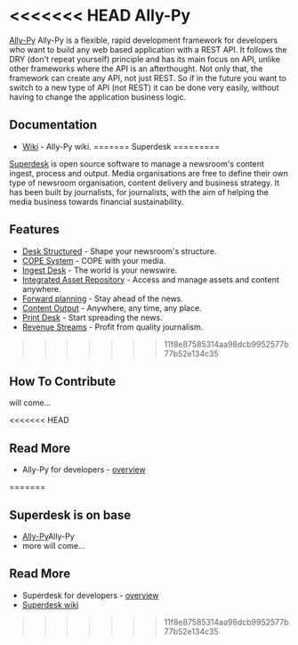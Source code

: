 <<<<<<< HEAD
Ally-Py
=======

[Ally-Py][Ally-Py] Ally-Py is a flexible, rapid development framework for developers who want to build any web based application with a REST API.
It follows the DRY (don't repeat yourself) principle and has its main focus on API, unlike other frameworks where the API is an afterthought. Not only that, the framework can create any API, not just REST. So if in the future you want to switch to a new type of API (not REST) it can be done very easily, without having to change the application business logic.

## Documentation

* [Wiki][1] - Ally-Py wiki.
=======
Superdesk
=========

[Superdesk][Superdesk] is open source software to manage a newsroom's content ingest, process and output. Media organisations are free to define their own type of newsroom organisation, content delivery and business strategy. It has been built by journalists, for journalists, with the aim of helping the media business towards financial sustainability.

## Features

* [Desk Structured][1] - Shape your newsroom's structure.
* [COPE System][2] - COPE with your media.
* [Ingest Desk][3] - The world is your newswire.
* [Integrated Asset Repository][4] - Access and manage assets and content anywhere.
* [Forward planning][5] - Stay ahead of the news.
* [Content Output][6] - Anywhere, any time, any place.
* [Print Desk][7] - Start spreading the news.
* [Revenue Streams][8] - Profit from quality journalism.
>>>>>>> 11f8e87585314aa98dcb9952577b77b52e134c35

## How To Contribute

will come...

<<<<<<< HEAD
## Read More

* Ally-Py for developers - [overview][1]

[Ally-Py]: http://www.sourcefabric.org/en/superdesk/ally_py/
[1]: https://wiki.sourcefabric.org/x/OIGg
=======
## Superdesk is on base

* [Ally-Py][Ally-Py]Ally-Py
* more will come...

## Read More

* Superdesk for developers - [overview][9]
* [Superdesk wiki][10]

[Ally-Py]: http://www.sourcefabric.org/en/superdesk/ally_py/
[Superdesk]: http://superdesk.sourcefabric.org/
[1]: http://www.sourcefabric.org/en/superdesk/features/#desk
[2]: http://www.sourcefabric.org/en/superdesk/features/#COPE
[3]: http://www.sourcefabric.org/en/superdesk/features/#ingest
[4]: http://www.sourcefabric.org/en/superdesk/features/#asset
[5]: http://www.sourcefabric.org/en/superdesk/features/#planning
[6]: http://www.sourcefabric.org/en/superdesk/features/#output
[7]: http://www.sourcefabric.org/en/superdesk/features/#printdesk
[8]: http://www.sourcefabric.org/en/superdesk/features/#revenue
[9]: http://www.sourcefabric.org/en/superdesk/developers/
[10]: https://wiki.sourcefabric.org/display/NR/Developer+resources
>>>>>>> 11f8e87585314aa98dcb9952577b77b52e134c35
